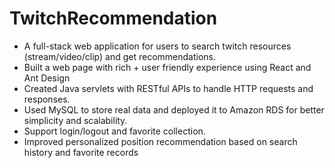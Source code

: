 # TwitchRecommendation

- A full-stack web application for users to search twitch resources (stream/video/clip) and get
recommendations.
- Built a web page with rich + user friendly experience using React and Ant Design
- Created Java servlets with RESTful APIs to handle HTTP requests and responses.
- Used MySQL to store real data and deployed it to Amazon RDS for better simplicity and scalability.
- Support login/logout and favorite collection.
- Improved personalized position recommendation based on search history and favorite records


